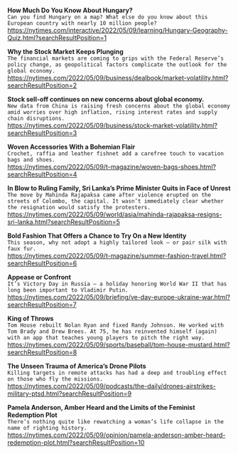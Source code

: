 **How Much Do You Know About Hungary?**\
`Can you find Hungary on a map? What else do you know about this European country with nearly 10 million people?`\
https://nytimes.com/interactive/2022/05/09/learning/Hungary-Geography-Quiz.html?searchResultPosition=1

**Why the Stock Market Keeps Plunging**\
`The financial markets are coming to grips with the Federal Reserve’s policy change, as geopolitical factors complicate the outlook for the global economy.`\
https://nytimes.com/2022/05/09/business/dealbook/market-volatility.html?searchResultPosition=2

**Stock sell-off continues on new concerns about global economy.**\
`New data from China is raising fresh concerns about the global economy amid worries over high inflation, rising interest rates and supply chain disruptions.`\
https://nytimes.com/2022/05/09/business/stock-market-volatility.html?searchResultPosition=3

**Woven Accessories With a Bohemian Flair**\
`Crochet, raffia and leather fishnet add a carefree touch to vacation bags and shoes.`\
https://nytimes.com/2022/05/09/t-magazine/woven-bags-shoes.html?searchResultPosition=4

**In Blow to Ruling Family, Sri Lanka’s Prime Minister Quits in Face of Unrest**\
`The move by Mahinda Rajapaksa came after violence erupted on the streets of Colombo, the capital. It wasn’t immediately clear whether the resignation would satisfy the protesters.`\
https://nytimes.com/2022/05/09/world/asia/mahinda-rajapaksa-resigns-sri-lanka.html?searchResultPosition=5

**Bold Fashion That Offers a Chance to Try On a New Identity**\
`This season, why not adopt a highly tailored look — or pair silk with faux fur.`\
https://nytimes.com/2022/05/09/t-magazine/summer-fashion-travel.html?searchResultPosition=6

**Appease or Confront**\
`It’s Victory Day in Russia — a holiday honoring World War II that has long been important to Vladimir Putin.`\
https://nytimes.com/2022/05/09/briefing/ve-day-europe-ukraine-war.html?searchResultPosition=7

**King of Throws**\
`Tom House rebuilt Nolan Ryan and fixed Randy Johnson. He worked with Tom Brady and Drew Brees. At 75, he has reinvented himself (again) with an app that teaches young players to pitch the right way.`\
https://nytimes.com/2022/05/09/sports/baseball/tom-house-mustard.html?searchResultPosition=8

**The Unseen Trauma of America’s Drone Pilots**\
`Killing targets in remote attacks has had a deep and troubling effect on those who fly the missions.`\
https://nytimes.com/2022/05/09/podcasts/the-daily/drones-airstrikes-military-ptsd.html?searchResultPosition=9

**Pamela Anderson, Amber Heard and the Limits of the Feminist Redemption Plot**\
`There’s nothing quite like rewatching a woman’s life collapse in the name of righting history.`\
https://nytimes.com/2022/05/09/opinion/pamela-anderson-amber-heard-redemption-plot.html?searchResultPosition=10

